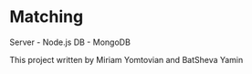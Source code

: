 # Matching
Server - Node.js
DB - MongoDB

This project written by Miriam Yomtovian and BatSheva Yamin
